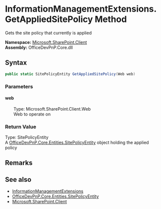 # InformationManagementExtensions.GetAppliedSitePolicy Method  
 Gets the site policy that currently is applied   

**Namespace:** [Microsoft.SharePoint.Client](Microsoft.SharePoint.Client.md)  
**Assembly:** OfficeDevPnP.Core.dll  
## Syntax
```C#
public static SitePolicyEntity GetAppliedSitePolicy(Web web)
```
### Parameters
#### web  
&emsp;&emsp;Type: Microsoft.SharePoint.Client.Web  
&emsp;&emsp;Web to operate on  

  

### Return Value
Type: SitePolicyEntity  
A  [OfficeDevPnP.Core.Entities.SitePolicyEntity](OfficeDevPnP.Core.Entities.SitePolicyEntity.md)  object holding the applied policy  


## Remarks
  
## See also
- [InformationManagementExtensions](Microsoft.SharePoint.Client.InformationManagementExtensions.md) 
- [OfficeDevPnP.Core.Entities.SitePolicyEntity](OfficeDevPnP.Core.Entities.SitePolicyEntity.md)
- [Microsoft.SharePoint.Client](Microsoft.SharePoint.Client.md) 
